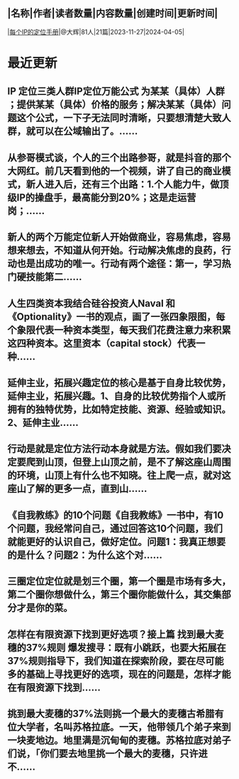 |名称|作者|读者数量|内容数量|创建时间|更新时间|
---
|[每个IP的定位手册](https://xiaobot.net/p/IP99?refer=0b133df9-27dc-423b-8101-639049001c13)|@大辉|81人|21篇|2023-11-27|2024-04-05|

# 最近更新
## IP 定位三类人群IP定位万能公式 为某某（具体）人群 ；提供某某（具体）价格的服务；解决某某（具体）问题这个公式，一下子无法同时清晰，只要想清楚大致人群，就可以在公域输出了。......
## 从参哥模式谈，个人的三个出路参哥，就是抖音的那个大网红。前几天看到他的一个视频，讲了自己的商业模式，新人进入后，还有三个出路：1.个人能力牛，做顶级IP的操盘手，最高能分到20%；这是走运营岗；......
## 新人的两个万能定位新人开始做商业，容易焦虑，容易想来想去，不知道从何开始。行动解决焦虑的良药，行动也是出成功的唯一。行动有两个途径：第一，学习热门硬技能第二......
## 人生四类资本我结合硅谷投资人Naval 和《Optionality》一书的观点，画了一张四象限图，每个象限代表一种资本类型，每天我们花费注意力来积累这四种资本。这里资本（capital stock）代表一种......
## 延伸主业，拓展兴趣定位的核心是基于自身比较优势，延伸主业，拓展兴趣。1、自身的比较优势指个人或所拥有的独特优势，比如特定技能、资源、经验或知识。2、延伸主业......
## 行动是就是定位方法行动本身就是方法。假如我们要决定要爬到山顶，但登上山顶之前，是不了解这座山周围的环境，山顶上有什么也不知晓。往上爬一点，就对这座山了解的更多一点，直到山......
## 《自我教练》的10个问题《自我教练》一书中，有10个问题，我经常问自己，通过回答这10个问题，我们就能更好的认识自己，做好定位。问题1：我真正想要的是什么？问题2：为什么这个对......
## 三圈定位定位就是划三个圈，第一个圈是市场有多大，第二个圈你想做什么，第三个圈你能做什么，其交集部分才是你的菜。
## 怎样在有限资源下找到更好选项？接上篇 找到最大麦穗的37%规则 爆发搜寻：既有小跳跃，也要大拓展在37%规则指导下，我们知道在探索阶段，要在尽可能多的基础上寻找更好的选项，现在的问题是，怎样才能在有限资源下找到......
## 挑到最大麦穗的37%法则挑一个最大的麦穗古希腊有位大学者，名叫苏格拉底。一天，他带领几个弟子来到一块麦地边。地里满是沉甸甸的麦穗。苏格拉底对弟子们说，「你们要去地里挑一个最大的麦穗，只许进不......

